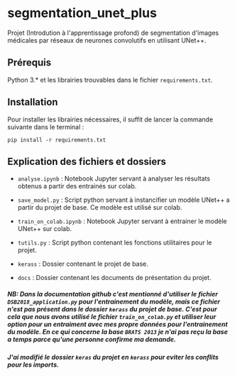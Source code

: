 # segmentation_unet_plus

Projet (Introdution à l'apprentissage profond) de segmentation d'images médicales par réseaux de neurones convolutifs en utilisant UNet++.

## Prérequis
Python 3.* et les librairies trouvables dans le fichier `requirements.txt`.

## Installation
Pour installer les librairies nécessaires, il suffit de lancer la commande suivante dans le terminal :
```
pip install -r requirements.txt
```

## Explication des fichiers et dossiers
- `analyse.ipynb` : Notebook Jupyter servant à analyser les résultats obtenus a partir des entrainés sur colab.

- `save_model.py` : Script python servant à instancifier un modèle UNet++ a partir du projet de base. Ce modèle est utilisé sur colab.

- `train_on_colab.ipynb` : Notebook Jupyter servant à entrainer le modèle UNet++ sur colab.

- `tutils.py` : Script python contenant les fonctions utilitaires pour le projet.

- `kerass` : Dossier contenant le projet de base.

- `docs` : Dossier contenant les documents de présentation du projet.

##### NB: Dans la documentation github c'est mentionné d'utiliser le fichier `DSB2018_application.py` pour l'entrainement du modèle, mais ce fichier n'est pas présent dans le dossier `kerass` du projet de base. C'est pour cela que nous avons utilisé le fichier `train_on_colab.py` et utiliser leur option pour un entraiment avec mes propre données pour l'entrainement du modèle. En ce qui concerne la base `BRATS 2013` je n'ai pas reçu la base a temps parce qu'une personne confirme ma demande.

##### J'ai modifié le dossier `keras` du projet en `kerass` pour eviter les conflits pour les imports.
